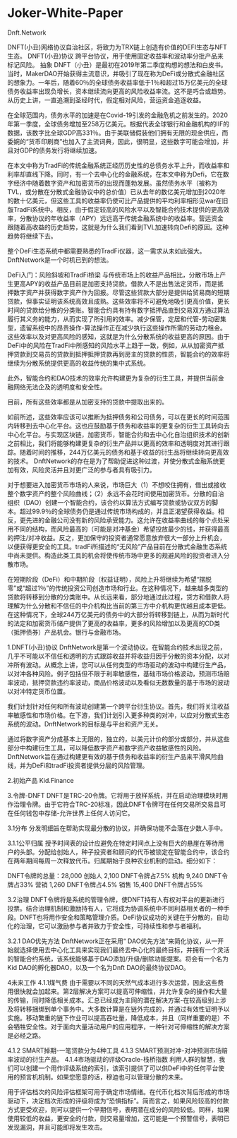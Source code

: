 # Joker-White-Paper

Dnft.Network 

DNFT(小丑)网络协议自治社区，将致力为TRX链上创造有价值的DEFI生态与NFT生态。
DNFT(小丑)协议
跨平台协议，用于使用固定收益率和波动率分批产品来标记风险。
抽象
DNFT（小丑）是最初在2019年第二季度构想的想法和白皮书。当时，MakerDAO开始获得主流意识，并吸引了现在称为DeFi或分散式金融社区的想象力。一年后，随着60％的全球债务收益率低于1％和超过15万亿美元的全球债务收益率出现负增长，资本继续流向更高的风险收益率流。这不是巧合或趋势。从历史上讲，一直追溯到圣经时代，假定相对风险，营运资金追逐收益。

在全球范围内，债务水平的加速是在Covid-19引发的金融危机之前发生的。2020年第一季度，全球债务增加至258万亿美元。根据代表全球银行和金融机构的IIF的数据，该数字比全球GDP高331％。由于美联储假装他们拥有无限的现金供应，而委婉的“货币印刷商”也加入了主流词典，因此，很明显，这些数字可能会增加，并且对GDP的债务发行将继续加速。

在本文中称为TradFi的传统金融系统正经历历史性的总债务水平上升，而收益率和利率却直线下降。同时，有一个去中心化的金融系统，在本文中称为Defi，它在数字经济中随着数字资产和加密货币的出现而蓬勃发展。虽然债务水平（被称为TVL，或分散在分散式金融协议中的总价值）已从去年的数亿美元增加到2020年的数十亿美元，但这些工具的收益率仍使可比产品提供的平均利率相形见war在旧版TradFi系统中。相反，由于假定较高的风险水平以及智能合约技术提供的更高效率，分散协议的年收益率（APY）远远高于传统金融系统中的收益率。营运资金跟随着高收益的历史趋势，这就是为什么我们看到TVL加速转向Defi的原因。这种趋势将继续下去。

整个DeFi生态系统中都需要熟悉的TradFi仪器，这一需求从未如此强大。 DnftNetwork是一个时机已到的想法。

DeFi入门：风险斜坡和TradFi桥梁
与传统市场上的收益产品相比，分散市场上产生更高APY的收益产品目前是加密支持贷款。借款人不是出售法定货币，而是抵押数字资产并获得数字资产作为回报。尽管这些贷款大部分是提供给贸易商的短期贷款，但事实证明该系统高效且成熟。这些效率将不可避免地吸引更高价值，更长时间的贷款给分散的分类账。智能合约具有持有数字抵押品直到交易双方通过算法履行其义务的能力，从而实现了所引用的效率。减少保管，定居和代管-劳动密集型，遗留系统中的昂贵操作-算法操作正在减少执行这些操作所需的劳动力租金。这些效率以及对更高风险的感知，这就是为什么分散系统的收益更高的原因。由于DeFi中的风险在TradFi中所感知的风险水平上趋于一致，例如，从从加密资产抵押贷款到交易员的贷款到抵押抵押贷款再到房主的贷款的性质，智能合约的效率将继续为分散系统提供更高的收益传统的集中式系统。

此外，智能合约和DAO技术的效率允许构建更为复杂的衍生工具，并提供当前金融网络无法企及的透明度和安全性。

目前，所有这些效率都是从加密支持的贷款中提取出来的。

如前所述，这些效率应该可以推断为抵押债务和公司债务，可以在更长的时间范围内转移到去中心化平台。这也应鼓励基于债务和收益率的更复杂的衍生工具转向去中心化平台。与实现区块链，加密货币，智能合约和去中心化自治组织技术的创新之前相比，我们将能够构建更复杂的衍生产品并以更高的效率和透明度对其进行跟踪。随着时间的推移，244万亿美元的债务和基于收益的衍生品将继续转向更高效的技术。 DnftNetwork的存在是为了帮助促进这种过渡，并使分散式金融系统更加有效，风险灵活并且对更广泛的参与者具有吸引力。

对于想要进入加密货币市场的人来说，市场巨大（1）不想咬住拥有，借出或接收整个数字资产的整个风险曲线；（2）永远不会花时间使用加密货币。分散的自治组织（DAO）创建一个智能合约，该合约以算法方式编写贷款或协议双方的脚本。超过99.9％的全球债务仍是通过传统市场构成的，并且正渴望获得收益。相反，更先进的金融公司没有新的风险承受能力。这允许在收益率曲线的每个点处采用不同的结构，而风险最高的（可能是对冲基金）希望投放最少的钱，并获得最高的押注/对冲收益。反之，更加保守的投资者通常愿意放弃很大一部分上升机会，以便获得更安全的工具。tradFi所描述的“无风险”产品目前在分散式金融生态系统中尚未提供。构造此类工具的机会将使传统市场中更多的规避风险的投资者进入分散市场。

在短期阶段（DeFi）和中期阶段（权益证明），风险上升将继续为希望“摆脱零”或“超过1％”的传统投资公司创造市场和行业。在这种情况下，越来越多类型的贷款将转移到分散的分类账中。从长远来看，部分地通过此过程，贷方和借款人将理解为什么分散和不信任的中介机构比当前的第三方中介机构更优越且成本更低。在这种情况下，全球244万亿美元的债务中的大部分将转移到链上，从而为新时代的法定和加密货币储户提供了更高的收益率，更多的风险增加以及更高的CD类（抵押债券）产品机会。银行与金融市场。

1.DNFT(小丑)协议
DnftNetwork是第一个波动协议。在智能合约技术出现之前，几乎不可能以不信任和透明的方式跟踪收益并将收益归因于分散的资本分配，以对冲所有波动。从概念上讲，您可以从任何类型的市场驱动的波动中构建衍生产品，以对冲各种风险。例子包括但不限于利率敏感性，基础市场价格波动，预测市场赔率波动，抵押贷款违约率波动，商品价格波动以及看似无数数量的基于市场的波动以对冲特定货币位置。

我们计划针对任何和所有波动创建第一个跨平台衍生协议。首先，我们将关注收益率敏感性和市场价格。在下游，我们计划引入更多种类的对冲，以应对分散式生态系统的波动。DnftNetwork的目标是与平台和资产无关。

通过将数字资产分成基本上无限的，独立的，以美元计价的部分或部分，并从这些部分中构建衍生工具，可以降低数字资产和数字资产收益敏感性的风险。DnftNetwork旨在通过构建更有效的基于债务和收益率的衍生产品来平滑风险曲线，并为DeFi和tradFi投资者提供分层的风险管理。

2.初始产品
Kid.Finance

3.令牌-DNFT
DNFT是TRC-20令牌。它将用于放样系统，并在启动治理模块时用作治理令牌。由于它符合TRC-20标准，因此DNFT令牌可在任何交易所交易且可在任何钱包中存储-允许世界上任何人访问它。

3.1分布
分发明细旨在帮助实现最分散的协议，并确保功能不会落在少数人手中。

3.1.1公平归属
授予时间表的设计应避免在特定时间点上没有巨大的悬崖在等待用户的头部。分配给创始人，种子投资者和顾问的代币被锁定在智能合约中，该合约在两年期间每周一次释放代币。归属期始于良种农业机制的启动。细分如下：

DNFT令牌的总量：28,000
创始人 2,100 DNFT令牌占7.5%
机构   9,240 DNFT令牌占33%
营销   1,260 DNFT令牌占4.5%
销售  15,400 DNFT令牌占55%

3.2治理
DNFT令牌将是系统的管理令牌，使DNFT持有人有权对平台的更新进行投票。结合治理机制和激励持有人，它将成为协调系统中不同利益相关者的一种手段。DNFT也将用作安全和策略管理介质。DeFi协议成功的关键在于分散的，自动化的治理，它可以激励参与者并致力于安全性，可持续性和参与者福利。

3.2.1 DAO优先方法
DnftNetwork正在采用“ DAO优先方法”来简化协议，从一开始就选择使用去中心化工具来实现我们最终去中心化的最终目标，并拥有一个灵活的智能合约系统，该系统能够基于DAO添加/升级/删除功能提案。将会有一个名为Kid DAO的孵化器DAO，以及一个名为Dnft DAO的最终协议DAO。



4未来工作
4.1.1煤气费
由于需要以不同的天然气成本进行多次运营，因此这些费用很快就会加起来。第2层解决方案可以提高可伸缩性，并允许复杂的操作和大量的传输，同时降低相关成本。汇总已经成为主网的潜在解决方案-在较高级别上涉及将转移捆绑到单个事务中。大多数计算是在链外完成的，并通过有效性证明予以实施。移动繁重的链下作业可以提高吞吐量，降低成本，并且（同样重要的是）不会牺牲安全性。对于面向大量活动用户的应用程序，一种针对可伸缩性的解决方案是必经之路。

4.1.2 SMART掉期-一笔贷款分为4种工具
4.1.3 SMART预测对冲-对冲预测市场赔率波动的衍生产品。
4.1.4市场驱动的评级Oracle-栈桥指数
利用人群的智慧，我们可以创建一个用作评级系统的索引，该索引提供了可以供DeFi中的任何平台使用的预言机机制。如果您愿意的话，穆迪也可以管理分散的未来。

用于评估档次的风险评估框架可用于确定市场情绪。在代币化档次背后形成的市场驱动下，决定档次形成的评级将成为“恐惧指标”。简而言之，如果风险较高的付款方式更受欢迎，则可以提供一个早期信号，表明潜在成分的风险较低。同样，如果使用较低的收益，更安全的付款，则交易量增加，这可能是一个预警信号，表明已发现漏洞，并且可能即将发生攻击。
